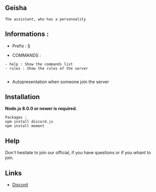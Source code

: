## Geisha


```The assistant, who has a personnality```

## Informations :

- Prefix : §

- COMMANDS :
```
- help : Show the commands list
- rules : Show the rules of the server


```

- Autopresentation when someone join the server


## Installation

**Node.js 8.0.0 or newer is required.** 

```
Packages :
npm install discord.js
npm install moment
```


## Help
Don't hesitate to join our official, if you have questions or if you whant to join. 


## Links
* [Discord](https://discord.gg/jnMnxXe)



